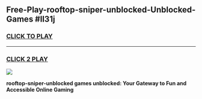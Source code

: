 
## Free-Play-rooftop-sniper-unblocked-Unblocked-Games #ll31j
<h3>
<a href="https://news.freeplayer.one?title=rooftop-sniper-unblocked&ref=8M">CLICK TO PLAY</a></h3>
<hr>

<h3>
<a href="https://news.freeplayer.one?title=rooftop-sniper-unblocked&ref=8M">CLICK 2 PLAY</a>
  
</h3>

<a href="https://news.freeplayer.one?title=rooftop-sniper-unblocked&ref=8M"><img src="https://clearcache.store/games.png"></a>


**rooftop-sniper-unblocked games unblocked: Your Gateway to Fun and Accessible Online Gaming**
